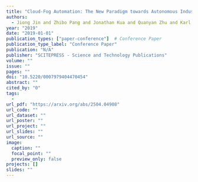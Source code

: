 ```yaml
---
title: "Cloud-Fog Automation: The New Paradigm towards Autonomous Industrial Cyber-Physical Systems"
authors:
  - Jiong Jin and Zhibo Pang and Jonathan Kua and Quanyan Zhu and Karl H Johansson and Nikolaj Marchenko and Dave Cavalcanti
year: "2019"
date: "2019-01-01"
publication_types: ["paper-conference"]  # Conference Paper
publication_type_label: "Conference Paper"
publication: "N/A"
publisher: "SCITEPRESS - Science and Technology Publications"
volume: ""
issue: ""
pages: ""
doi: "10.5220/0007979404470454"
abstract: ""
cited_by: "0"
tags:
  - 
url_pdf: "https://arxiv.org/abs/2504.04908"
url_code: ""
url_dataset: ""
url_poster: ""
url_project: ""
url_slides: ""
url_source: ""
image:
  caption: ""
  focal_point: ""
  preview_only: false
projects: []
slides: ""
---
```

